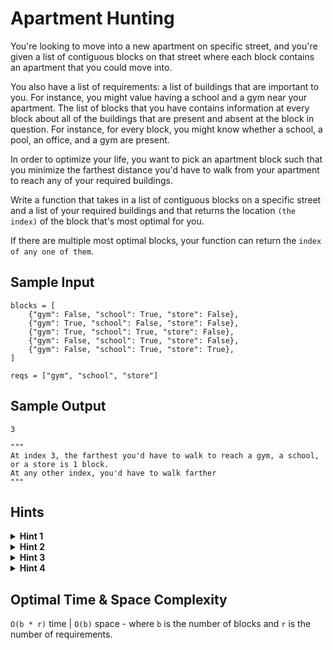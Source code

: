 # Apartment Hunting

You're looking to move into a new apartment on specific street, and you're given a list of contiguous blocks on that street where each block contains an apartment that you could move into.

You also have a list of requirements: a list of buildings that are important to you. For instance, you might value having a school and a gym near your apartment. The list of blocks that you have contains information at every block about all of the buildings that are present and absent at the block in question. For instance, for every block, you might know whether a school, a pool, an office, and a gym are present.

In order to optimize your life, you want to pick an apartment block such that you minimize the farthest distance you'd have to walk from your apartment to reach any of your required buildings.

Write a function that takes in a list of contiguous blocks on a specific street and a list of your required buildings and that returns the location `(the index)` of the block that's most optimal for you.

If there are multiple most optimal blocks, your function can return the `index of any one of them`.

## Sample Input

```plaintext
blocks = [
    {"gym": False, "school": True, "store": False},
    {"gym": True, "school": False, "store": False},
    {"gym": True, "school": True, "store": False},
    {"gym": False, "school": True, "store": False},
    {"gym": False, "school": True, "store": True},
]

reqs = ["gym", "school", "store"]
```

## Sample Output

```plaintext
3

"""
At index 3, the farthest you'd have to walk to reach a gym, a school, or a store is 1 block.
At any other index, you'd have to walk farther
"""
```

## Hints

<details>
<summary><b>Hint 1</b></summary>

For every block, you want to go through every requirement, and for every requirement, you want to find the closest other block with that requirement (or rather, the smallest distance to another block with that requirement). Once you've done that for every requirement and for every block, you want to pick, for every block, the distance of the farthest requirement. You can do this with three nested "for" loops.

</details>

<details>
<summary><b>Hint 2</b></summary>

Is there a way to optimize on the solution mentioned in `Hint #1` (that uses three nested "for" loops) by precomputing the smallest distances of every requirement from every block?

</details>

<details>
<summary><b>Hint 3</b></summary>

For every requirement, you should be able to precompute its smallest distances from every block by doing two simple passes though the array of blocks: one pass from left to right and one pass from right to left. Once you have these precomputed values, you can iterate through all of the blocks and pick the biggest of all the precomputed distances at that block.

</details>

<details>
<summary><b>Hint 4</b></summary>

The slopes of the two diagonals of a square are always negative reciprocals of each other.

</details>

## Optimal Time & Space Complexity

`O(b * r)` time | `O(b)` space - where `b` is the number of blocks and `r` is the number of requirements.
